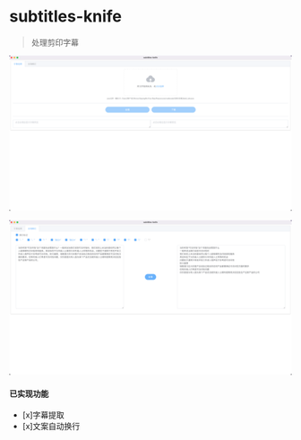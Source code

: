 # subtitles-knife

> 处理剪印字幕


![subtitle](https://github.com/ovack/subtitles-knife/blob/master/static/subtitle.png?raw=true)

![autowarp](https://github.com/ovack/subtitles-knife/blob/master/static/autowarp.png?raw=true)

#### 已实现功能
- [x]字幕提取
- [x]文案自动换行

